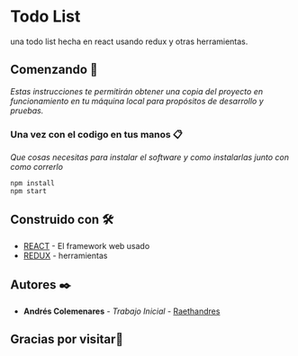 # Todo List

una todo list hecha en react usando redux y otras herramientas.
## Comenzando 🚀

_Estas instrucciones te permitirán obtener una copia del proyecto en funcionamiento en tu máquina local para propósitos de desarrollo y pruebas._


### Una vez con el codigo en tus manos 📋

_Que cosas necesitas para instalar el software y como instalarlas junto con como correrlo_

```
npm install
npm start
```


## Construido con 🛠️


* [REACT](https://reactjs.org/) - El framework web usado
* [REDUX](https://redux.js.org/) - herramientas





## Autores ✒️


* **Andrés Colemenares** - *Trabajo Inicial* - [Raethandres](https://github.com/Raethandres)


## Gracias por visitar🎁

